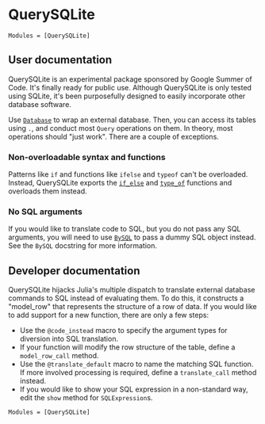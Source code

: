 # QuerySQLite

```@index
Modules = [QuerySQLite]
```

## User documentation

QuerySQLite is an experimental package sponsored by Google Summer of Code. It's finally ready for public use. Although QuerySQLite is only tested using SQLite, it's been purposefully designed to easily incorporate other database software.

Use [`Database`](@ref) to wrap an external database. Then, you can access its tables using `.`, and conduct most `Query` operations on them. In theory, most operations should "just work". There are a couple of exceptions.

### Non-overloadable syntax and functions

Patterns like `if` and functions like `ifelse` and `typeof` can't be overloaded. Instead, QuerySQLite exports the [`if_else`](@ref) and [`type_of`](@ref) functions and overloads them instead.

### No SQL arguments

If you would like to translate code to SQL, but you do not pass any SQL arguments, you will need to use [`BySQL`](@ref) to pass a dummy SQL object instead. See the `BySQL` docstring for more information.

## Developer documentation

QuerySQLite hijacks Julia's multiple dispatch to translate external database commands to SQL instead of evaluating them. To do this, it constructs a "model_row" that represents the structure of a row of data. If you would like to add support for a new function, there are only a few steps:

- Use the `@code_instead` macro to specify the argument types for diversion into SQL translation.
- If your function will modify the row structure of the table, define a `model_row_call` method.
- Use the `@translate_default` macro to name the matching SQL function. If more involved processing is required, define a `translate_call` method instead.
- If you would like to show your SQL expression in a non-standard way, edit the `show` method for `SQLExpression`s.

```@autodocs
Modules = [QuerySQLite]
```
